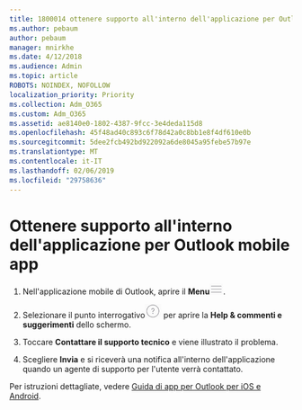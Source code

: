 ```yaml
---
title: 1800014 ottenere supporto all'interno dell'applicazione per Outlook mobile app
ms.author: pebaum
author: pebaum
manager: mnirkhe
ms.date: 4/12/2018
ms.audience: Admin
ms.topic: article
ROBOTS: NOINDEX, NOFOLLOW
localization_priority: Priority
ms.collection: Adm_O365
ms.custom: Adm_O365
ms.assetid: ae8140e0-1802-4387-9fcc-3e4deda115d8
ms.openlocfilehash: 45f48ad40c893c6f78d42a0c8bb1e8f4df610e0b
ms.sourcegitcommit: 5dee2fcb492bd922092a6de8045a95febe57b97e
ms.translationtype: MT
ms.contentlocale: it-IT
ms.lasthandoff: 02/06/2019
ms.locfileid: "29758636"
---
```

# <a name="get-in-app-support-for-the-outlook-mobile-app"></a>Ottenere supporto all'interno dell'applicazione per Outlook mobile app

1. Nell'applicazione mobile di Outlook, aprire il **Menu**![pulsante Menu The](media/265b9089-9630-42dd-a244-d9a412d8fe47.png).
    
2. Selezionare il punto interrogativo![pulsante della Guida](media/3b8cbf5a-6ced-4d79-b53c-fa82045c3e25.png) per aprire la **Help &amp; commenti e suggerimenti** dello schermo. 
    
3. Toccare **Contattare il supporto tecnico** e viene illustrato il problema. 
    
4. Scegliere **Invia** e si riceverà una notifica all'interno dell'applicazione quando un agente di supporto per l'utente verrà contattato. 
    
Per istruzioni dettagliate, vedere [Guida di app per Outlook per iOS e Android](https://support.office.com/article/218a22d1-9fa5-4889-b689-de1c63493243.aspx#ID0EAABAAA=Contact_Support).
  


